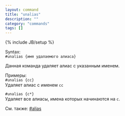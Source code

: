 ```yaml
---
layout: command
title: "unalias"
description: ""
category: "commands"
tags: []
---
```

{% include JB/setup %}

Syntax:  
`#unalias {имя удалаемого алиаса}`

Данная команда удаляет алиас с указанным именем.

Примеры:  
`#unalias {cc}`  
Удаляет алиас с именем `cc`

`#unalias {c*}`  
Удаляет все алиасы, имена которых начинаются на `с`.

См. также: [#alias](#alias)

